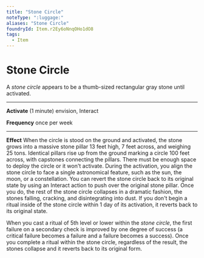 ```yaml
---
title: "Stone Circle"
noteType: ":luggage:"
aliases: "Stone Circle"
foundryId: Item.r2Ey6oNnqOHo1dO8
tags:
  - Item
---
```


# Stone Circle

A _stone circle_ appears to be a thumb-sized rectangular gray stone until activated.

* * *

**Activate** (1 minute) envision, Interact

**Frequency** once per week

* * *

**Effect** When the circle is stood on the ground and activated, the stone grows into a massive stone pillar 13 feet high, 7 feet across, and weighing 25 tons. Identical pillars rise up from the ground marking a circle 100 feet across, with capstones connecting the pillars. There must be enough space to deploy the circle or it won't activate. During the activation, you align the stone circle to face a single astronomical feature, such as the sun, the moon, or a constellation. You can revert the stone circle back to its original state by using an Interact action to push over the original stone pillar. Once you do, the rest of the stone circle collapses in a dramatic fashion, the stones falling, cracking, and disintegrating into dust. If you don't begin a ritual inside of the stone circle within 1 day of its activation, it reverts back to its original state.

When you cast a ritual of 5th level or lower within the _stone circle_, the first failure on a secondary check is improved by one degree of success (a critical failure becomes a failure and a failure becomes a success). Once you complete a ritual within the stone circle, regardless of the result, the stones collapse and it reverts back to its original form.
